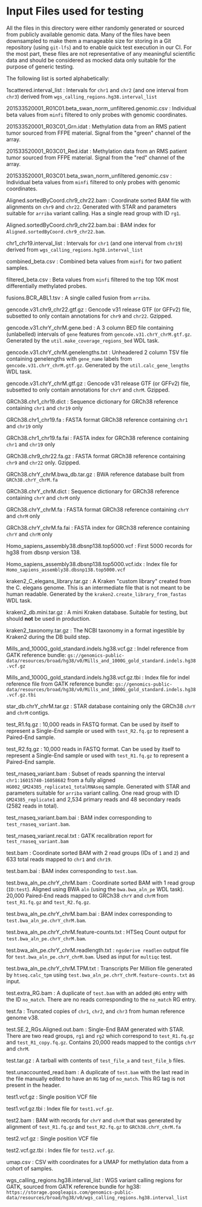 # Input Files used for testing

All the files in this directory were either randomly generated or sourced from publicly available genomic data. Many of the files have been downsampled to make them a manageable size for storing in a Git repository (using `git-lfs`) and to enable quick test execution in our CI. For the most part, these files are not representative of any meaningful scientific data and should be considered as mocked data only suitable for the purpose of generic testing.

The following list is sorted alphabetically:

1scattered.interval_list
: Intervals for `chr1` and `chr2` (and one interval from `chr3`) derived from `wgs_calling_regions.hg38.interval_list`

201533520001_R01C01.beta_swan_norm_unfiltered.genomic.csv
: Individual beta values from `minfi` filtered to only probes with genomic coordinates.

201533520001_R03C01_Grn.idat
: Methylation data from an RMS patient tumor sourced from FFPE material. Signal from the "green" channel of the array.

201533520001_R03C01_Red.idat
: Methylation data from an RMS patient tumor sourced from FFPE material. Signal from the "red" channel of the array.

201533520001_R03C01.beta_swan_norm_unfiltered.genomic.csv
: Individual beta values from `minfi` filtered to only probes with genomic coordinates.

Aligned.sortedByCoord.chr9_chr22.bam
: Coordinate sorted BAM file with alignments on `chr9` and `chr22`. Generated with STAR and parameters suitable for `arriba` variant calling. Has a single read group with ID `rg1`.

Aligned.sortedByCoord.chr9_chr22.bam.bai
: BAM index for `Aligned.sortedByCoord.chr9_chr22.bam`.

chr1_chr19.interval_list
: Intervals for `chr1` (and one interval from `chr19`) derived from `wgs_calling_regions.hg38.interval_list`

combined_beta.csv
: Combined beta values from `minfi` for two patient samples.

filtered_beta.csv
: Beta values from `minfi` filtered to the top 10K most differentially methylated probes.

fusions.BCR_ABL1.tsv
: A single called fusion from `arriba`.

gencode.v31.chr9_chr22.gtf.gz
: Gencode v31 release GTF (or GFFv2) file, subsetted to only contain annotations for `chr9` and `chr22`. Gzipped.

gencode.v31.chrY_chrM.gene.bed
: A 3 column BED file containing (unlabelled) intervals of `gene` features from `gencode.v31.chrY_chrM.gtf.gz`. Generated by the `util.make_coverage_regions_bed` WDL task.

gencode.v31.chrY_chrM.genelengths.txt
: Unheadered 2 column TSV file containing genelengths with `gene_name` labels from `gencode.v31.chrY_chrM.gtf.gz`. Generated by the `util.calc_gene_lengths` WDL task.

gencode.v31.chrY_chrM.gtf.gz
: Gencode v31 release GTF (or GFFv2) file, subsetted to only contain annotations for `chrY` and `chrM`. Gzipped.

GRCh38.chr1_chr19.dict
: Sequence dictionary for GRCh38 reference containing `chr1` and `chr19` only

GRCh38.chr1_chr19.fa
: FASTA format GRCh38 reference containing `chr1` and `chr19` only

GRCh38.chr1_chr19.fa.fai
: FASTA index for GRCh38 reference containing `chr1` and `chr19` only

GRCh38.chr9_chr22.fa.gz
: FASTA format GRCh38 reference containing `chr9` and `chr22` only. Gzipped.

GRCh38.chrY_chrM.bwa_db.tar.gz
: BWA reference database built from `GRCh38.chrY_chrM.fa`

GRCh38.chrY_chrM.dict
: Sequence dictionary for GRCh38 reference containing `chrY` and `chrM` only

GRCh38.chrY_chrM.fa
: FASTA format GRCh38 reference containing `chrY` and `chrM` only

GRCh38.chrY_chrM.fa.fai
: FASTA index for GRCh38 reference containing `chrY` and `chrM` only

Homo_sapiens_assembly38.dbsnp138.top5000.vcf
: First 5000 records for hg38 from dbsnp version 138.

Homo_sapiens_assembly38.dbsnp138.top5000.vcf.idx
: Index file for `Homo_sapiens_assembly38.dbsnp138.top5000.vcf`

kraken2_C_elegans_library.tar.gz
: A Kraken "custom library" created from the C. elegans genome. This is an intermediate file that is not meant to be human readable. Generated by the `kraken2.create_library_from_fastas` WDL task.

kraken2_db.mini.tar.gz
: A mini Kraken database. Suitable for testing, but should **not** be used in production.

kraken2_taxonomy.tar.gz
: The NCBI taxonomy in a format ingestible by Kraken2 during the DB build step.

Mills_and_1000G_gold_standard.indels.hg38.vcf.gz
: Indel reference from GATK reference bundle: `gs://genomics-public-data/resources/broad/hg38/v0/Mills_and_1000G_gold_standard.indels.hg38.vcf.gz`

Mills_and_1000G_gold_standard.indels.hg38.vcf.gz.tbi
: Index file for indel reference file from GATK reference bundle: `gs://genomics-public-data/resources/broad/hg38/v0/Mills_and_1000G_gold_standard.indels.hg38.vcf.gz.tbi`

star_db.chrY_chrM.tar.gz
: STAR database containing only the GRCh38 `chrY` and `chrM` contigs.

test_R1.fq.gz
: 10,000 reads in FASTQ format. Can be used by itself to represent a Single-End sample or used with `test_R2.fq.gz` to represent a Paired-End sample.

test_R2.fq.gz
: 10,000 reads in FASTQ format. Can be used by itself to represent a Single-End sample or used with `test_R1.fq.gz` to represent a Paired-End sample.

test_rnaseq_variant.bam
: Subset of reads spanning the interval `chr1:16015740-16058682` from a fully aligned `HG002_GM24385_replicate1_totalRNAseq` sample. Generated with STAR and parameters suitable for `arriba` variant calling. One read group with ID `GM24385_replicate1` and 2,534 primary reads and 48 secondary reads (2582 reads in total).

test_rnaseq_variant.bam.bai
: BAM index corresponding to `test_rnaseq_variant.bam`.

test_rnaseq_variant.recal.txt
: GATK recalibration report for `test_rnaseq_variant.bam`

test.bam
: Coordinate sorted BAM with 2 read groups (IDs of `1` and `2`) and 633 total reads mapped to `chr1` and `chr19`.

test.bam.bai
: BAM index corresponding to `test.bam`.

test.bwa_aln_pe.chrY_chrM.bam
: Coordinate sorted BAM with 1 read group (`ID:test`). Aligned using BWA `aln` (using the `bwa.bwa_aln_pe` WDL task). 20,000 Paired-End reads mapped to GRCh38 `chrY` and `chrM` from `test_R1.fq.gz` and `test_R2.fq.gz`.

test.bwa_aln_pe.chrY_chrM.bam.bai
: BAM index corresponding to `test.bwa_aln_pe.chrY_chrM.bam`.

test.bwa_aln_pe.chrY_chrM.feature-counts.txt
: HTSeq Count output for `test.bwa_aln_pe.chrY_chrM.bam`.

test.bwa_aln_pe.chrY_chrM.readlength.txt
: `ngsderive readlen` output file for `test.bwa_aln_pe.chrY_chrM.bam`. Used as input for `multiqc` test.

test.bwa_aln_pe.chrY_chrM.TPM.txt
: Transcripts Per Million file generated by `htseq.calc_tpm` using `test.bwa_aln_pe.chrY_chrM.feature-counts.txt` as input.

test.extra_RG.bam
: A duplicate of `test.bam` with an added `@RG` entry with the ID `no_match`. There are no reads corresponding to the `no_match` RG entry.

test.fa
: Truncated copies of `chr1`, `chr2`, and `chr3` from human reference genome v38.

test.SE.2_RGs.Aligned.out.bam
: Single-End BAM generated with STAR. There are two read groups, `rg1` and `rg2` which correspond to `test_R1.fq.gz` and `test_R1_copy.fq.gz`. Contains 20,000 reads mapped to the contigs `chrY` and `chrM`.

test.tar.gz
: A tarball with contents of `test_file_a` and `test_file_b` files.

test.unaccounted_read.bam
: A duplicate of `test.bam` with the last read in the file manually edited to have an `RG` tag of `no_match`. This RG tag is not present in the header.

test1.vcf.gz
: Single position VCF file

test1.vcf.gz.tbi
: Index file for `test1.vcf.gz`.

test2.bam
: BAM with records for `chrY` and `chrM` that was generated by alignment of `test_R1.fq.gz` and `test_R2.fq.gz` to `GRCh38.chrY_chrM.fa`

test2.vcf.gz
: Single position VCF file

test2.vcf.gz.tbi
: Index file for `test2.vcf.gz`.

umap.csv
: CSV with coordinates for a UMAP for methylation data from a cohort of samples.

wgs_calling_regions.hg38.interval_list
: WGS variant calling regions for GATK, sourced from GATK reference bundle for hg38: `https://storage.googleapis.com/genomics-public-data/resources/broad/hg38/v0/wgs_calling_regions.hg38.interval_list`
